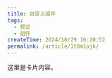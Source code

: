 ```yaml
---
title: 自定义组件
tags:
  - 预览
  - 组件
createTime: 2024/10/29 16:20:52
permalink: /article/1t8m1ojk/
---
```


<Custom />

<Card title="卡片标题" icon="twemoji:astonished-face">
  这里是卡片内容。
</Card>
